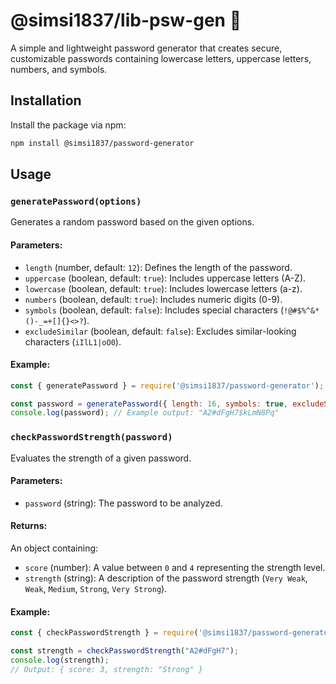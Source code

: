 # @simsi1837/lib-psw-gen 🔐

A simple and lightweight password generator that creates secure, customizable passwords containing lowercase letters, uppercase letters, numbers, and symbols.

## Installation

Install the package via npm:

```bash
npm install @simsi1837/password-generator
```

## Usage

### `generatePassword(options)`
Generates a random password based on the given options.

#### Parameters:
- `length` (number, default: `12`): Defines the length of the password.
- `uppercase` (boolean, default: `true`): Includes uppercase letters (A-Z).
- `lowercase` (boolean, default: `true`): Includes lowercase letters (a-z).
- `numbers` (boolean, default: `true`): Includes numeric digits (0-9).
- `symbols` (boolean, default: `false`): Includes special characters (`!@#$%^&*()-_=+[]{}<>?`).
- `excludeSimilar` (boolean, default: `false`): Excludes similar-looking characters (`iIlL1|oO0`).

#### Example:
```javascript
const { generatePassword } = require('@simsi1837/password-generator');

const password = generatePassword({ length: 16, symbols: true, excludeSimilar: true });
console.log(password); // Example output: "A2#dFgH7$kLmN8Pq"
```

### `checkPasswordStrength(password)`
Evaluates the strength of a given password.

#### Parameters:
- `password` (string): The password to be analyzed.

#### Returns:
An object containing:
- `score` (number): A value between `0` and `4` representing the strength level.
- `strength` (string): A description of the password strength (`Very Weak`, `Weak`, `Medium`, `Strong`, `Very Strong`).

#### Example:
```javascript
const { checkPasswordStrength } = require('@simsi1837/password-generator');

const strength = checkPasswordStrength("A2#dFgH7");
console.log(strength);
// Output: { score: 3, strength: "Strong" }
```

